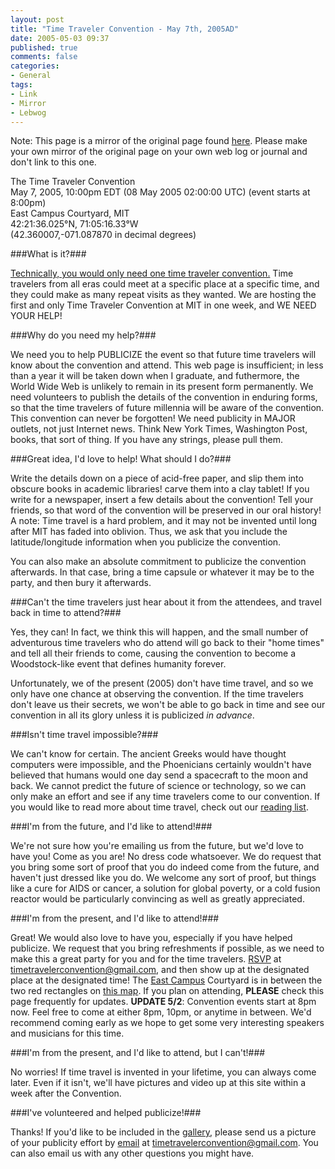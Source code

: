 ```yaml
---
layout: post
title: "Time Traveler Convention - May 7th, 2005AD"
date: 2005-05-03 09:37
published: true
comments: false
categories:
- General
tags:
- Link
- Mirror
- Lebwog
---
```

Note: This page is a mirror of the original page found [here](http://web.mit.edu/adorai/timetraveler/).  Please make your own mirror of the original page on your own web log or journal and don't link to this one.

The Time Traveler Convention<br>
May 7, 2005, 10:00pm EDT (08 May 2005 02:00:00 UTC) (event starts at 8:00pm)<br>
East Campus Courtyard, MIT<br>
42:21:36.025&deg;N, 71:05:16.33&deg;W<br>
(42.360007,-071.087870 in decimal degrees)<br>

<!-- more -->

###What is it?###

[Technically, you would only need one time traveler convention.](http://catandgirl.com/view.php?loc=131) Time travelers from all eras could meet at a specific place at a specific time, and they could make as many repeat visits as they wanted. We are hosting the first and only Time Traveler Convention at MIT in one week, and WE NEED YOUR HELP!

###Why do you need my help?###

We need you to help PUBLICIZE the event so that future time travelers will know about the convention and attend.  This web page is insufficient; in less than a year it will be taken down when I graduate, and futhermore, the World Wide Web is unlikely to remain in its present form permanently. We need volunteers to publish the details of the convention in enduring forms, so that the time travelers of future millennia will be aware of the convention. This convention can never be forgotten! We need publicity in MAJOR outlets, not just Internet news. Think New York Times, Washington Post, books, that sort of thing. If you have any strings, please pull them.

###Great idea, I'd love to help! What should I do?###

Write the details down on a piece of acid-free paper, and slip them into obscure books in academic libraries! carve them into a clay tablet! If you write for a newspaper, insert a few details about the convention! Tell your friends, so that word of the convention will be preserved in our oral history! A note: Time travel is a hard problem, and it may not be invented until long after MIT has faded into oblivion. Thus, we ask that you include the latitude/longitude information when you publicize the convention.

You can also make an absolute commitment to publicize the convention afterwards. In that case, bring a time capsule or whatever it may be to the party, and then bury it afterwards.

###Can't the time travelers just hear about it from the attendees, and travel back in time to attend?###

Yes, they can! In fact, we think this will happen, and the small number of adventurous time travelers who do attend will go back to their "home times" and tell all their friends to come, causing the convention to become a Woodstock-like event that defines humanity forever.

Unfortunately, we of the present (2005) don't have time travel, and so we only have one chance at observing the convention. If the time travelers don't leave us their secrets, we won't be able to go back in time and see our convention in all its glory unless it is publicized *in advance*.

###Isn't time travel impossible?###

We can't know for certain. The ancient Greeks would have thought computers were impossible, and the Phoenicians certainly wouldn't have believed that humans would one day send a spacecraft to the moon and back. We cannot predict the future of science or technology, so we can only make an effort and see if any time travelers come to our convention. If you would like to read more about time travel, check out our [reading list](http://web.mit.edu/adorai/timetraveler/readinglist.html).

###I'm from the future, and I'd like to attend!###

We're not sure how you're emailing us from the future, but we'd love to have you! Come as you are! No dress code whatsoever. We do request that you bring some sort of proof that you do indeed come from the future, and haven't just dressed like you do. We welcome any sort of proof, but things like a cure for AIDS or cancer, a solution for global poverty, or a cold fusion reactor would be particularly convincing as well as greatly appreciated.

###I'm from the present, and I'd like to attend!###

Great! We would also love to have you, especially if you have helped publicize. We request that you bring refreshments if possible, as we need to make this a great party for you and for the time travelers. [RSVP](mailto:timetravelerconvention@gmail.com) at timetravelerconvention@gmail.com, and then show up at the designated place at the designated time! The [East Campus](http://web.mit.edu/adorai/timetraveler/ec.html) Courtyard is in between the two red rectangles on [this map](http://whereis.mit.edu/map-jpg?mapterms=east+campus). If you plan on attending, **PLEASE** check this page frequently for updates. **UPDATE 5/2**: Convention events start at 8pm now. Feel free to come at either 8pm, 10pm, or anytime in between. We'd recommend coming early as we hope to get some very interesting speakers and musicians for this time.

###I'm from the present, and I'd like to attend, but I can't!###

No worries! If time travel is invented in your lifetime, you can always come later. Even if it isn't, we'll have pictures and video up at this site within a week after the Convention.

###I've volunteered and helped publicize!###

Thanks! If you'd like to be included in the [gallery](http://web.mit.edu/adorai/timetraveler/gallery/), please send us a picture of your publicity effort by [email](mailto:timetravelerconvention@gmail.com) at timetravelerconvention@gmail.com. You can also email us with any other questions you might have.
